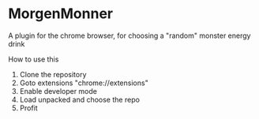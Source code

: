 # MorgenMonner
 A plugin for the chrome browser, for choosing a "random" monster energy drink

How to use this 
1. Clone the repository
2. Goto extensions "chrome://extensions"
3. Enable developer mode
4. Load unpacked and choose the repo
5. Profit